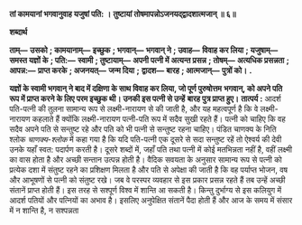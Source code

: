 **तां कामयानां भगवानुवाह यजुषां पति: ।** **तुष्टायां तोषमापन्नोऽजनयद्द्वादशात्मजान् ॥ ६॥** 

**शब्दार्थ** 

**ताम्—** **उसको** **; कामयानाम्—** **इच्छुक** **; भगवान्—** **भगवान् ने** **; उवाह—** **विवाह कर लिया** **; यजुषाम्—** **समस्त यज्ञों के** **; पति:—** **स्वामी** **; तुष्टायाम्—** **अपनी पत्नी में अत्यन्त प्रसन्न** **; तोषम्—** **अत्यधिक प्रसन्नता** **; आपन्न:—** **प्राप्त करके** **; अजनयत्—** **जन्म दिया** **;** **द्वादश—** **बारह** **; आत्मजान्—** **पुत्रों को।** **.** 

**यज्ञों के स्वामी भगवान् ने बाद में दक्षिणा के साथ विवाह कर लिया, जो पूर्ण पुरुषोत्तम** **भगवान्, को अपने पति रूप में प्राप्त करने के लिए परम इच्छुक थी। उनकी इस पत्नी से उन्हें** **बारह पुत्र प्राप्त हुए।** **तात्पर्य :** आदर्श पति-पत्नी की तुलना सामान्य रूप से लक्ष्मी-नारायण से की जाती है, और यह महत्वपूर्ण है कि वे लक्ष्मी-नारायण कहलाते हैं क्योंकि लक्ष्मी-नारायण पत्नी-पति रूप में सदैव सुखी रहते हैं। पत्नी को चाहिए कि वह सदैव अपने पति से सन्तुष्ट रहे और पति को भी पत्नी से सन्तुष्ट रहना चाहिए। पंडित चाणक्य के निति श्लोक *चाणक्य-श्लोक* में कहा गया है कि यदि पति-पत्नी एक दूसरे से सदा सन्तुष्ट रहें तो ऐश्वर्य की देवी उनके यहाँ स्वत: पदार्पण करती है। दूसरे शब्दों में, जहाँ पति तथा पत्नी में कोई मतभिन्नता नहीं है, वहीं लक्ष्मी का वास होता है और अच्छी सन्तान उत्पन्न होती है। वैदिक सवयता के अनुसार सामान्य रूप से पत्नी को प्रत्येक दशा में संतुष्ट रहने का प्रशिक्षण मिलता है और पति से अपेक्षा की जाती है कि वह पर्याप्त भोजन, वष और आभूषणों से पत्नी को संतुष्ट रखे। जब वे परस्पर व्यवहार से इस प्रकार प्रसन्न रहते हैं तब उन्हें अच्छी संतानें प्राप्त होती हैं। इस तरह से सश्पूर्ण विश्व में शान्ति आ सकती है। किन्तु दुर्भाग्य से इस कलियुग में आदर्श पतियों और पत्नियों का अभाव है। इसलिए अनुपेक्षित संतानें पैदा होती हैं और आज के समय में संसार में न शान्ति है, न सश्पन्नता  